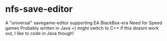 # nfs-save-editor
A "universal" savegame-editor supporting EA BlackBox-era Need for Speed games
Probably written in Java =) might switch to C++ if this doesnt work out, I like to code in Java though!